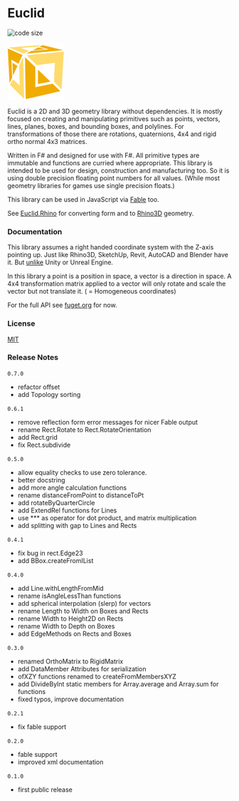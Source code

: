 

# Euclid

![code size](https://img.shields.io/github/languages/code-size/goswinr/Euclid.svg)

![Logo](https://raw.githubusercontent.com/goswinr/Euclid/main/Doc/logo128.png)

Euclid is a 2D and 3D geometry library without dependencies.
It is mostly focused on creating and manipulating primitives such as
points, vectors, lines, planes, boxes, and bounding boxes, and polylines.
For transformations of those there are rotations, quaternions, 4x4 and rigid ortho normal 4x3 matrices.

Written in F# and designed for use with F#.
All primitive types are immutable and functions are curried where appropriate.
This library is intended to be used for design, construction and manufacturing too.
So it is using double precision floating point numbers for all values. (While most geometry libraries for games use single precision floats.)

This library can be used in JavaScript via [Fable](https://fable.io/) too.

See [Euclid.Rhino](https://github.com/goswinr/Euclid.Rhino) for converting form and to [Rhino3D](https://www.rhino3d.com/) geometry.

### Documentation

This library assumes a right handed coordinate system with the Z-axis pointing up.
Just like Rhino3D, SketchUp, Revit, AutoCAD and Blender have it. But [unlike](https://twitter.com/FreyaHolmer/status/1325556229410861056) Unity or Unreal Engine.

In this library a point is a position in space, a vector is a direction in space.
A 4x4 transformation matrix applied to a vector will only rotate and scale the vector but not translate it. ( = Homogeneous coordinates)

For the full API see [fuget.org](https://www.fuget.org/packages/Euclid) for now.

### License
[MIT](https://raw.githubusercontent.com/goswinr/Euclid/main/LICENSE.txt)


### Release Notes

`0.7.0`
- refactor offset
- add Topology sorting

`0.6.1`
- remove reflection form error messages for nicer Fable output
- rename Rect.Rotate to Rect.RotateOrientation
- add Rect.grid
- fix Rect.subdivide

`0.5.0`
- allow equality checks to use zero tolerance.
- better docstring
- add more angle calculation functions
- rename distanceFromPoint to distanceToPt
- add rotateByQuarterCircle
- add ExtendRel functions for Lines
- use *** as operator for dot product, and matrix multiplication
- add splitting with gap to Lines and Rects

`0.4.1`
- fix bug in rect.Edge23
- add BBox.createFromIList

`0.4.0`
- add Line.withLengthFromMid
- rename isAngleLessThan functions
- add spherical interpolation (slerp) for vectors
- rename Length to Width on Boxes and Rects
- rename Width to Height2D on Rects
- rename Width to Depth on Boxes
- add EdgeMethods on Rects and Boxes

`0.3.0`
- renamed OrthoMatrix to RigidMatrix
- add DataMember Attributes for serialization
- ofXZY functions renamed to createFromMembersXYZ
- add DivideByInt static members for Array.average and Array.sum for functions
- fixed typos, improve documentation

`0.2.1`
- fix fable support

`0.2.0`
- fable support
- improved xml documentation

`0.1.0`
- first public release


